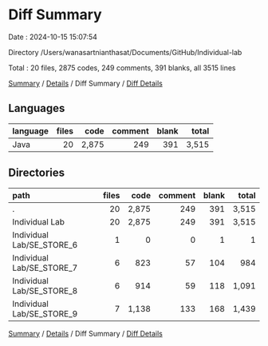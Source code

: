 # Diff Summary

Date : 2024-10-15 15:07:54

Directory /Users/wanasartnianthasat/Documents/GitHub/Individual-lab

Total : 20 files,  2875 codes, 249 comments, 391 blanks, all 3515 lines

[Summary](results.md) / [Details](details.md) / Diff Summary / [Diff Details](diff-details.md)

## Languages
| language | files | code | comment | blank | total |
| :--- | ---: | ---: | ---: | ---: | ---: |
| Java | 20 | 2,875 | 249 | 391 | 3,515 |

## Directories
| path | files | code | comment | blank | total |
| :--- | ---: | ---: | ---: | ---: | ---: |
| . | 20 | 2,875 | 249 | 391 | 3,515 |
| Individual Lab | 20 | 2,875 | 249 | 391 | 3,515 |
| Individual Lab/SE_STORE_6 | 1 | 0 | 0 | 1 | 1 |
| Individual Lab/SE_STORE_7 | 6 | 823 | 57 | 104 | 984 |
| Individual Lab/SE_STORE_8 | 6 | 914 | 59 | 118 | 1,091 |
| Individual Lab/SE_STORE_9 | 7 | 1,138 | 133 | 168 | 1,439 |

[Summary](results.md) / [Details](details.md) / Diff Summary / [Diff Details](diff-details.md)